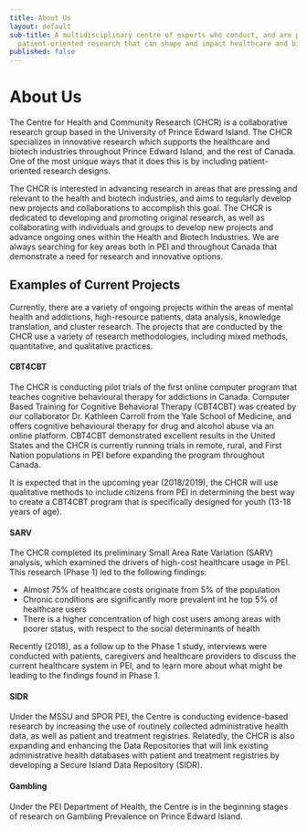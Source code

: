 ```yaml
---
title: About Us
layout: default
sub-title: A multidisciplinary centre of experts who conduct, and are passionate about,
  patient-oriented research that can shape and impact healthcare and biotech industries.
published: false
---
```

# About Us

The Centre for Health and Community Research (CHCR) is a collaborative research group based in the University of Prince Edward Island. The CHCR specializes in innovative research which supports the healthcare and biotech industries throughout Prince Edward Island, and the rest of Canada. One of the most unique ways that it does this is by including patient-oriented research designs. 

The CHCR is interested in advancing research in areas that are pressing and relevant to the health and biotech industries, and aims to regularly develop new projects and collaborations to accomplish this goal. The CHCR is dedicated to developing and promoting original research, as well as collaborating with individuals and groups to develop new projects and advance ongoing ones within the Health and Biotech Industries. We are always searching for key areas both in PEI and throughout Canada that demonstrate a need for research and innovative options. 

## Examples of Current Projects

Currently, there are a variety of ongoing projects within the areas of mental health and addictions, high-resource patients, data analysis, knowledge translation, and cluster research. The projects that are conducted by the CHCR use a variety of research methodologies, including mixed methods, quantitative, and qualitative practices.

#### CBT4CBT

The CHCR is conducting pilot trials of the first online computer program that teaches cognitive behavioural therapy for addictions in Canada. Computer Based Training for Cognitive Behavioral Therapy (CBT4CBT) was created by our collaborator Dr. Kathleen Carroll from the Yale School of Medicine, and offers cognitive behavioural therapy for drug and alcohol abuse via an online platform. CBT4CBT demonstrated excellent results in the United States and the CHCR is currently running trials in remote, rural, and First Nation populations in PEI before expanding the program throughout Canada.

It is expected that in the upcoming year (2018/2019), the CHCR will use qualitative methods to include citizens from PEI in determining the best way to create a CBT4CBT program that is specifically designed for youth (13-18 years of age). 

#### SARV

The CHCR completed its preliminary Small Area Rate Variation (SARV) analysis, which examined the drivers of high-cost healthcare usage in PEI. This research (Phase 1) led to the following findings:

* Almost 75% of healthcare costs originate from 5% of the population
* Chronic conditions are significantly more prevalent int he top 5% of healthcare users
* There is a higher concentration of high cost users among areas with poorer status, with respect to the social determinants of health

Recently (2018), as a follow up to the Phase 1 study, interviews were conducted with patients, caregivers and healthcare providers to discuss the current healthcare system in PEI, and to learn more about what might be leading to the findings found in Phase 1. 

#### SIDR

Under the MSSU and SPOR PEI, the Centre is conducting evidence-based research by increasing the use of routinely collected administrative health data, as well as patient and treatment registries. Relatedly, the CHCR is also expanding and enhancing the Data Repositories that will link existing administrative health databases with patient and treatment registries by developing a Secure Island Data Repository (SIDR). 

#### Gambling

Under the PEI Department of Health, the Centre is in the beginning stages of research on Gambling Prevalence on Prince Edward Island. 